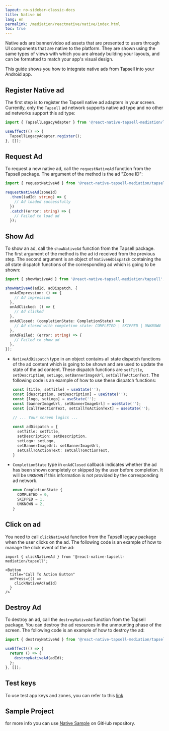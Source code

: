 ```yaml
---
layout: no-sidebar-classic-docs
title: Native Ad
lang: en
permalink: /mediation/reactnative/native/index.html
toc: true
---
```


Native ads are banner/video ad assets that are presented to users through UI components that are native to the platform. They are
shown using the same types of views with which you are already building your layouts, and can be formatted to match your
app's visual design.

This guide shows you how to integrate native ads from Tapsell into your Android app.

## Register Native ad

The first step is to register the Tapsell native ad adapters in your screen. 
Currently, only the `Tapsell` ad network supports native ad type and no other ad networks support this ad type:

```ts
import { TapsellLegacyAdapter } from '@react-native-tapsell-mediation/legacy';

useEffect(() => {
  TapsellLegacyAdapter.register();
}, []);
```

## Request Ad

To request a new native ad, call the `requestNativeAd` function from the Tapsell package. The argument of the
method is the ad "Zone ID":

```ts
import { requestNativeAd } from '@react-native-tapsell-mediation/tapsell';

requestNativeAd(zoneId)
  .then((adId: string) => {
    // Ad loaded successfully
  })
  .catch((error: string) => {
    // Failed to load ad
  });
```

## Show Ad

To show an ad, call the `showNativeAd` function from the Tapsell package. 
The first argument of the method is the ad id received from the previous step. 
The second argument is an object of `NativeAdDispatch` containing the all state dispatch functions of the 
corresponding ad which is going to be shown:

```ts
import { showNativeAd } from '@react-native-tapsell-mediation/tapsell';

showNativeAd(adId, adDispatch, {
  onAdImpression: () => {
    // Ad impression
  },
  onAdClicked: () => {
    // Ad clicked
  },
  onAdClosed: (completionState: CompletionState) => {
    // Ad closed with completion state: COMPLETED | SKIPPED | UNKNOWN
  },
  onAdFailed: (error: string) => {
    // Failed to show ad
  },
});
```

- `NativeAdDispatch` type in an object contains all state dispatch functions of the ad content which is going to be shown and
are used to update the state of the ad content.
These dispatch functions are `setTitle`, `setDescription`, `setLogo`, `setBannerImageUrl`, `setCallToActionText`. 
The following code is an example of how to use these dispatch functions:

  ```ts
  const [title, setTitle] = useState('');
  const [description, setDescription] = useState('');
  const [logo, setLogo] = useState('');
  const [bannerImageUrl, setBannerImageUrl] = useState('');
  const [callToActionText, setCallToActionText] = useState('');
   
  // ... Your screen logics ...
  
  const adDispatch = {
    setTitle: setTitle,
    setDescription: setDescription,
    setLogo: setLogo,
    setBannerImageUrl: setBannerImageUrl,
    setCallToActionText: setCallToActionText,
  }
  ```

- `CompletionState` type in `onAdClosed` callback indicates whether the ad has been shown completely or skipped by the
user before completion. It will be `UNKNOWN` if this information is not provided by the corresponding ad network.

  ```ts
  enum CompletionState {
    COMPLETED = 0,
    SKIPPED = 1,
    UNKNOWN = 2,
  }
  ```

## Click on ad

You need to call `clickNativeAd` function from the Tapsell legacy package when the user clicks on the ad.
The following code is an example of how to manage the click event of the ad:

```tsx
import { clickNativeAd } from '@react-native-tapsell-mediation/tapsell';

<Button
  title="Call To Action Button"
  onPress={() =>
    clickNativeAd(adId)
  }
/>
```

## Destroy Ad

To destroy an ad, call the `destroyNativeAd` function from the Tapsell package. 
You can destroy the ad resources in the unmounting phase of the screen. 
The following code is an example of how to destroy the ad:

```ts
import { destroyNativeAd } from '@react-native-tapsell-mediation/tapsell';

useEffect(() => {
  return () => {
    destroyNativeAd(adId);
  };
}, []);
```

## Test keys

To use test app keys and zones, you can refer to this [link](../test)

## Sample Project

for more info you can
use [Native Sample](https://github.com/tapsellorg/TapsellMediation-ReactNativeSample/tree/master/src/screens/native)
on GitHub repository.

